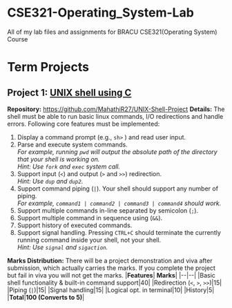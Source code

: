 # CSE321-Operating_System-Lab
All of my lab files and assignments for BRACU CSE321(Operating System) Course
# Term Projects
## Project 1: [UNIX shell using C](https://github.com/MahathiR27/UNIX-Shell-Project)
**Repository:** https://github.com/MahathiR27/UNIX-Shell-Project
**Details:** The shell must be able to run basic linux commands, I/O redirections and handle errors. Following core features must be implemented:
1. Display a command prompt (e.g., `sh>` ) and read user input.
2. Parse and execute system commands.  
_For example, running `pwd` will output the absolute path of the directory that your shell is working on.  
Hint: Use `fork` and `exec` system call._
3. Support input (`<`) and output (`>` and `>>`) redirection.  
_Hint: Use `dup` and `dup2`._
4. Support command piping (`|`). Your shell should support any number of piping.  
_For example, `command1 | command2 | command3 | command4` should work._
5. Support multiple commands in-line separated by semicolon (`;`).
6.  Support multiple command in sequence using (`&&`).
7.  Support history of executed commands.
8.   Support signal handling. Pressing `CTRL+C` should terminate the currently running command inside your shell, not your shell.  
_Hint: Use `signal` and `sigaction`._

**Marks Distribution:** There will be a project demonstration and viva after submission, which actually carries the marks. If you complete the project but fail in viva you will not get the marks. 
|**Features**|  **Marks**|
|--|--|
|Basic shell functionality & built-in command support|40|
|Redirection (`<`, `>`, `>>`)|15|
|Piping (`|`)|15|
|Signal handling|15|
|Logical opt. in terminal|10|
|History|5|
|**Total**|**100 (Converts to 5)**|